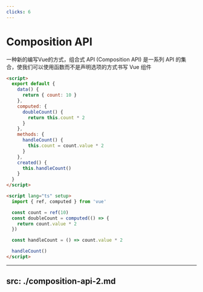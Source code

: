 ```yaml
---
clicks: 6
---
```


# Composition API
一种新的编写Vue的方式，组合式 API (Composition API) 是一系列 API 的集合，使我们可以使用函数而不是声明选项的方式书写 Vue 组件

<div class="grid grid-cols-2 gap-x-4">

```html {all|3,5,6,10,11,15,16,18|3-5|6-10|11-15|16-18|all} {at:0}
<script>
  export default {
    data() {
      return { count: 10 }
    },
    computed: {
      doubleCount() {
        return this.count * 2
      }
    },
    methods: {
      handleCount() {
        this.count = count.value * 2
      }
    },
    created() {
      this.handleCount()
    }
  }
</script>
```

```html {all|1,12|4|5-7|9|11|all} {at:0}
<script lang="ts" setup>
  import { ref, computed } from 'vue'

  const count = ref(10)
  const doubleCount = computed(() => {
    return count.value * 2
  })

  const handleCount = () => count.value * 2

  handleCount()
</script>
```

</div>

---
src: ./composition-api-2.md
---

